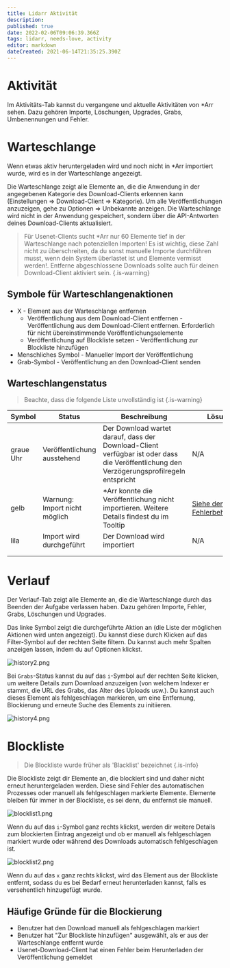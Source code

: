 ```yaml
---
title: Lidarr Aktivität
description: 
published: true
date: 2022-02-06T09:06:39.366Z
tags: lidarr, needs-love, activity
editor: markdown
dateCreated: 2021-06-14T21:35:25.390Z
---
```


# Aktivität

Im Aktivitäts-Tab kannst du vergangene und aktuelle Aktivitäten von \*Arr sehen. Dazu gehören Importe, Löschungen, Upgrades, Grabs, Umbenennungen und Fehler.

# Warteschlange

Wenn etwas aktiv heruntergeladen wird und noch nicht in \*Arr importiert wurde, wird es in der Warteschlange angezeigt.

Die Warteschlange zeigt alle Elemente an, die die Anwendung in der angegebenen Kategorie des Download-Clients erkennen kann (Einstellungen => Download-Client => Kategorie). Um alle Veröffentlichungen anzuzeigen, gehe zu Optionen => Unbekannte anzeigen. Die Warteschlange wird nicht in der Anwendung gespeichert, sondern über die API-Antworten deines Download-Clients aktualisiert.

> Für Usenet-Clients sucht \*Arr nur 60 Elemente tief in der Warteschlange nach potenziellen Importen! Es ist wichtig, diese Zahl nicht zu überschreiten, da du sonst manuelle Importe durchführen musst, wenn dein System überlastet ist und Elemente vermisst werden!.
> Entferne abgeschlossene Downloads sollte auch für deinen Download-Client aktiviert sein. {.is-warning}

## Symbole für Warteschlangenaktionen

- X - Element aus der Warteschlange entfernen
  - Veröffentlichung aus dem Download-Client entfernen - Veröffentlichung aus dem Download-Client entfernen. Erforderlich für nicht übereinstimmende Veröffentlichungselemente
  - Veröffentlichung auf Blockliste setzen - Veröffentlichung zur Blockliste hinzufügen
- Menschliches Symbol - Manueller Import der Veröffentlichung
- Grab-Symbol - Veröffentlichung an den Download-Client senden

## Warteschlangenstatus

> Beachte, dass die folgende Liste unvollständig ist {.is-warning}

| Symbol       | Status                   | Beschreibung                                                                                     | Lösungsschritte                                         |
| ---------- | ------------------------ | ----------------------------------------------------------------------------------------------- | -------------------------------------------------------- |
| graue Uhr | Veröffentlichung ausstehend          | Der Download wartet darauf, dass der Download-Client verfügbar ist oder dass die Veröffentlichung den Verzögerungsprofilregeln entspricht | N/A                                                      |
| gelb     | Warnung: Import nicht möglich | \*Arr konnte die Veröffentlichung nicht importieren. Weitere Details findest du im Tooltip                    | [Siehe den Fehlerbehebungsleitfaden](/lidarr/troubleshooting) |
| lila     | Import wird durchgeführt       | Der Download wird importiert                                                                           | N/A                                                      |
|            |                          |                                                                                                 |                                                          |
|            |                          |                                                                                                 |                                                          |

# Verlauf

Der Verlauf-Tab zeigt alle Elemente an, die die Warteschlange durch das Beenden der Aufgabe verlassen haben. Dazu gehören Importe, Fehler, Grabs, Löschungen und Upgrades.

Das linke Symbol zeigt die durchgeführte Aktion an (die Liste der möglichen Aktionen wird unten angezeigt). Du kannst diese durch Klicken auf das Filter-Symbol auf der rechten Seite filtern. Du kannst auch mehr Spalten anzeigen lassen, indem du auf Optionen klickst.

![history2.png](/assets/lidarr/history2.png)

Bei `Grabs`-Status kannst du auf das `i`-Symbol auf der rechten Seite klicken, um weitere Details zum Download anzuzeigen (von welchem Indexer er stammt, die URL des Grabs, das Alter des Uploads usw.). Du kannst auch dieses Element als fehlgeschlagen markieren, um eine Entfernung, Blockierung und erneute Suche des Elements zu initiieren.

![history4.png](/assets/lidarr/history4.png)

# Blockliste

> Die Blockliste wurde früher als 'Blacklist' bezeichnet {.is-info}

Die Blockliste zeigt dir Elemente an, die blockiert sind und daher nicht erneut heruntergeladen werden. Diese sind Fehler des automatischen Prozesses oder manuell als fehlgeschlagen markierte Elemente. Elemente bleiben für immer in der Blockliste, es sei denn, du entfernst sie manuell.

![blocklist1.png](/assets/lidarr/blocklist1.png)

Wenn du auf das `i`-Symbol ganz rechts klickst, werden dir weitere Details zum blockierten Eintrag angezeigt und ob er manuell als fehlgeschlagen markiert wurde oder während des Downloads automatisch fehlgeschlagen ist.

![blocklist2.png](/assets/lidarr/blocklist2.png)

Wenn du auf das `x` ganz rechts klickst, wird das Element aus der Blockliste entfernt, sodass du es bei Bedarf erneut herunterladen kannst, falls es versehentlich hinzugefügt wurde.

## Häufige Gründe für die Blockierung

- Benutzer hat den Download manuell als fehlgeschlagen markiert
- Benutzer hat "Zur Blockliste hinzufügen" ausgewählt, als er aus der Warteschlange entfernt wurde
- Usenet-Download-Client hat einen Fehler beim Herunterladen der Veröffentlichung gemeldet